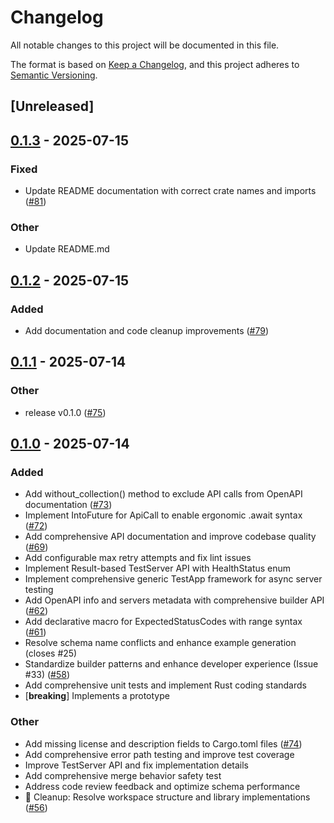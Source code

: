 # Changelog

All notable changes to this project will be documented in this file.

The format is based on [Keep a Changelog](https://keepachangelog.com/en/1.0.0/),
and this project adheres to [Semantic Versioning](https://semver.org/spec/v2.0.0.html).

## [Unreleased]

## [0.1.3](https://github.com/ilaborie/clawspec/compare/clawspec-core-v0.1.2...clawspec-core-v0.1.3) - 2025-07-15

### Fixed

- Update README documentation with correct crate names and imports ([#81](https://github.com/ilaborie/clawspec/pull/81))

### Other

- Update README.md

## [0.1.2](https://github.com/ilaborie/clawspec/compare/clawspec-core-v0.1.1...clawspec-core-v0.1.2) - 2025-07-15

### Added

- Add documentation and code cleanup improvements ([#79](https://github.com/ilaborie/clawspec/pull/79))

## [0.1.1](https://github.com/ilaborie/clawspec/compare/clawspec-core-v0.1.0...clawspec-core-v0.1.1) - 2025-07-14

### Other

- release v0.1.0 ([#75](https://github.com/ilaborie/clawspec/pull/75))

## [0.1.0](https://github.com/ilaborie/clawspec/releases/tag/clawspec-core-v0.1.0) - 2025-07-14

### Added

- Add without_collection() method to exclude API calls from OpenAPI documentation ([#73](https://github.com/ilaborie/clawspec/pull/73))
- Implement IntoFuture for ApiCall to enable ergonomic .await syntax ([#72](https://github.com/ilaborie/clawspec/pull/72))
- Add comprehensive API documentation and improve codebase quality ([#69](https://github.com/ilaborie/clawspec/pull/69))
- Add configurable max retry attempts and fix lint issues
- Implement Result-based TestServer API with HealthStatus enum
- Implement comprehensive generic TestApp framework for async server testing
- Add OpenAPI info and servers metadata with comprehensive builder API ([#62](https://github.com/ilaborie/clawspec/pull/62))
- Add declarative macro for ExpectedStatusCodes with range syntax ([#61](https://github.com/ilaborie/clawspec/pull/61))
- Resolve schema name conflicts and enhance example generation (closes #25)
- Standardize builder patterns and enhance developer experience (Issue #33) ([#58](https://github.com/ilaborie/clawspec/pull/58))
- Add comprehensive unit tests and implement Rust coding standards
- [**breaking**] Implements a prototype

### Other

- Add missing license and description fields to Cargo.toml files ([#74](https://github.com/ilaborie/clawspec/pull/74))
- Add comprehensive error path testing and improve test coverage
- Improve TestServer API and fix implementation details
- Add comprehensive merge behavior safety test
- Address code review feedback and optimize schema performance
- 🧹 Cleanup: Resolve workspace structure and library implementations ([#56](https://github.com/ilaborie/clawspec/pull/56))
